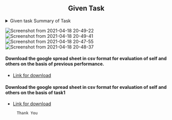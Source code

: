 <h2 align="center">Given Task</h2>

<details>
  <summary> Given task Summary of Task </summary>
  <ul>
    <br>
    <li> Write a script in Shell.</li>
    <li> This script has been used to download 2 google sheets. </li>
    <li> Both of those Google sheets will have the formate csv file. </li>
    <li> Only the name, Average and Sum columns and their values should be printed. </li>
  </ul>
</details>

![Screenshot from 2021-04-18 20-49-22](https://user-images.githubusercontent.com/82276807/115156441-efe6ef00-a0a1-11eb-9711-bb5dc57b6c6f.png)
![Screenshot from 2021-04-18 20-49-41](https://user-images.githubusercontent.com/82276807/115156443-f2494900-a0a1-11eb-9212-c6387a957c60.png)
![Screenshot from 2021-04-18 20-47-55](https://user-images.githubusercontent.com/82276807/115156434-e9f10e00-a0a1-11eb-8a0a-562f49ce3315.png)
![Screenshot from 2021-04-18 20-48-37](https://user-images.githubusercontent.com/82276807/115156440-ecebfe80-a0a1-11eb-9f65-3d08abf6ff0c.png)


#### Download the google spread sheet in csv format for evaluation of self and others on the basis of previous performance.
- [Link for download ]( https://docs.google.com/spreadsheets/d/e/2PACX-1vQjSvAMnKpqXy4p1ZCwoBl3OT4YAC3V8p-YKnciBTuPg-GDlVTJkCRNxYQqG_V99d7r6qTYL8OVrW2E/pub?output=csv
   )

#### Download the google spread sheet in  csv format for evaluation of self and others on the basis of task1
- [Link for download ](  https://docs.google.com/spreadsheets/d/e/2PACX-1vS-LSRic0lq_Q1g40bfqMAPPgB1fz1oDv7WFltUCyUEbGULpC6qZC2wyJihaj48i043_UzC5wRvpEW_/pub?output=csv
)


```
     Thank You
```
